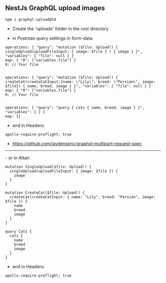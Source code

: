 ## NestJs GraphQL upload images

```
npm i graphql-upload@14
```

- Create the 'uploads' folder in the root directory

- in Postman query settings in form-data:

```
operations: { "query": "mutation ($file: Upload!) { singleUpload(uploadFileInput: { image: $file } ) { image } }", "variables": { "file": null } }
map: { "0": ["variables.file"] }
0: // Your file


operations: { "query": "mutation ($file: Upload!) { createCat(createCatInput:{name: \"Lily\", breed: \"Persian\", image: $file}) { name, breed, image } }", "variables": { "file": null } }
map: { "0": ["variables.file"] }
0: // Your file


operations: { "query": "query { cats { name, breed, image } }", "variables": { } }
map: {}
```

- and in Headers:

```
apollo-require-preflight: true
```

- https://github.com/jaydenseric/graphql-multipart-request-spec

<hr>
- or in Altair:

```
mutation SingleUpload($file: Upload!) {
  singleUpload(uploadFileInput: { image: $file }) {
    image
  }
}

mutation CreateCat($file: Upload!) {
  createCat(createCatInput: { name: "Lily", breed: "Persian", image: $file }) {
    name
    breed
    image
  }
}

query Cats {
  cats {
    name
    breed
    image
  }
}
```

- and in Headers:

```
apollo-require-preflight: true
```